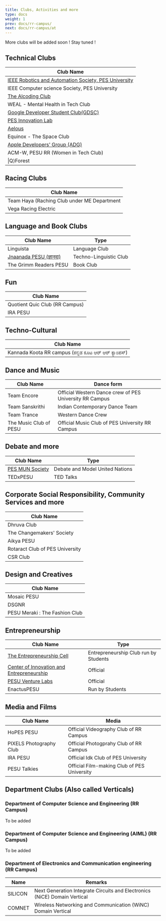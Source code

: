 ```yaml
---
title: Clubs, Activities and more
type: docs
weight: 1
prev: docs/rr-campus/
next: docs/rr-campus/at
---
```


More clubs will be added soon ! Stay tuned !

## Technical Clubs
| Club Name |
| -------- |
| [IEEE Robotics and Automation Society, PES University](https://ieee-ras-pesu.github.io/website/) |
| IEEE Computer science Society, PES University |
| [The Alcoding Club](https://thealcodingclub.vercel.app) | 
| WEAL - Mental Health in Tech Club |
| [Google Developer Student Club(GDSC)](https://gdsc.community.dev/pes-university-bengaluru-india/) |
| [PES Innovation Lab](https://www.theinnovationlab.in/) |
| [Aelous](https://aeolus.pes.edu) |
| Equinox - The Space Club | 
| [Apple Developers' Group (ADG)](https://adgpesu.wordpress.com) | 
| ACM-W, PESU RR (Women in Tech Club) |
| \|Q⟩Forest | 

## Racing Clubs 
| Club Name |
| --------- |
| Team Haya (Raching Club under ME Department |
| Vega Racing Electric |

## Language and Book Clubs
| Club Name | Type |
| --------- | ---- |
| Linguista | Language Club | 
| [Jnaanada PESU (ज्ञानदा)](https://jnanada-pesu.vercel.app/)| Techno-Linguistic Club |
| The Grimm Readers PESU | Book Club |

## Fun
| Club Name |
| --------- |
| Quotient Quic Club (RR Campus) |
| IRA PESU |

## Techno-Cultural 
| Club Name |
| --------- |
| Kannada Koota RR campus (ಕನ್ನಡ ಕೂಟ ಆರ್ ಆರ್ ಕ್ಯಾಂಪಸ್) |

## Dance and Music
| Club Name | Dance form |
| --------- | ---------- |
| Team Encore | Official Western Dance crew of PES University RR Campus |
| Team Sanskrithi | Indian Contemporary Dance Team |
| Team Trance | Western Dance Crew |
| The Music Club of PESU | Official Music Club of PES University RR Campus |

## Debate and more
| Club Name | Type |
| --------- | ---- |
| [PES MUN Society](https://pesmunsociety.wixsite.com/home) | Debate and Model United Nations |
| TEDxPESU | TED Talks |


## Corporate Social Responsibility, Community Services and more
| Club Name |
| --------- |
| Dhruva Club |
| The Changemakers' Society | 
| Aikya PESU | 
| Rotaract Club of PES University |
| CSR Club |

## Design and Creatives 
| Club Name |
| --------- |
| Mosaic PESU |
| DSGNR |
| PESU Meraki : The Fashion Club | 

## Entrepreneurship  
| Club Name | Type |
| --------- | ---- |
| [The Entrepreneurship  Cell](https://cie.pes.edu/ecell/) | Entrepreneurship Club run by Students |
| [Center of Innovation and Entrepreneurship](https://cie.pes.edu) | Official |
| [PESU Venture Labs](https://www.pesuventurelabs.com) | Official |
| EnactusPESU | Run by Students |

## Media and Films 
| Club Name | Media |
| --------- | ----- |
| HoPES PESU | Official Videography Club of RR Campus |
| PIXELS Photography Club | Official Photogprahy Club of RR Campus |
| IRA PESU | Official Idk Club of PES University | 
| PESU Talkies | Official Film-making Club of PES University |




## Department Clubs (Also called Verticals)

### Department of Computer Science and Engineering (RR Campus)
To be added

### Department of Computer Science and Engineering (AIML) (RR Campus)
To be added

### Department of Electronics and Communication engineering (RR Campus)
| Name | Remarks |
| --------- | ----- |
| SILICON | Next Generation Integrate Circuits and Electronics (NiCE) Domain Vertical |
| COMNET | Wireless Networking and Communication (WiNC) Domain Vertical |


